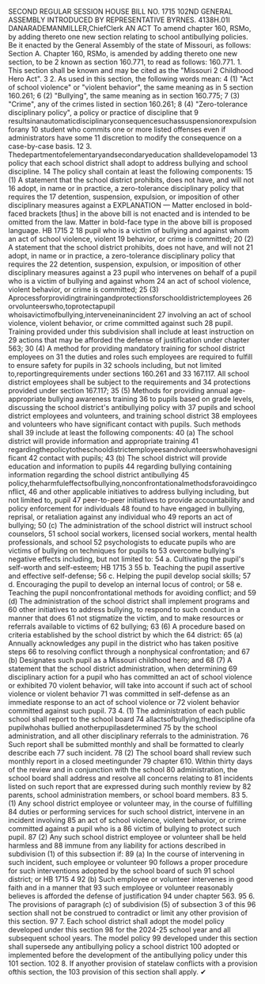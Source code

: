 SECOND REGULAR SESSION
HOUSE BILL NO. 1715
102ND GENERAL ASSEMBLY
INTRODUCED BY REPRESENTATIVE BYRNES.
4138H.01I DANARADEMANMILLER,ChiefClerk
AN ACT
To amend chapter 160, RSMo, by adding thereto one new section relating to school
antibullying policies.
Be it enacted by the General Assembly of the state of Missouri, as follows:
Section A. Chapter 160, RSMo, is amended by adding thereto one new section, to be
2 known as section 160.771, to read as follows:
160.771. 1. This section shall be known and may be cited as the "Missouri
2 Childhood Hero Act".
3 2. As used in this section, the following words mean:
4 (1) "Act of school violence" or "violent behavior", the same meaning as in
5 section 160.261;
6 (2) "Bullying", the same meaning as in section 160.775;
7 (3) "Crime", any of the crimes listed in section 160.261;
8 (4) "Zero-tolerance disciplinary policy", a policy or practice of discipline that
9 resultsinanautomaticdisciplinaryconsequencesuchassuspensionorexpulsionforany
10 student who commits one or more listed offenses even if administrators have some
11 discretion to modify the consequence on a case-by-case basis.
12 3. Thedepartmentofelementaryandsecondaryeducation shalldevelopamodel
13 policy that each school district shall adopt to address bullying and school discipline.
14 The policy shall contain at least the following components:
15 (1) A statement that the school district prohibits, does not have, and will not
16 adopt, in name or in practice, a zero-tolerance disciplinary policy that requires the
17 detention, suspension, expulsion, or imposition of other disciplinary measures against a
EXPLANATION — Matter enclosed in bold-faced brackets [thus] in the above bill is not enacted and is
intended to be omitted from the law. Matter in bold-face type in the above bill is proposed language.
HB 1715 2
18 pupil who is a victim of bullying and against whom an act of school violence, violent
19 behavior, or crime is committed;
20 (2) A statement that the school district prohibits, does not have, and will not
21 adopt, in name or in practice, a zero-tolerance disciplinary policy that requires the
22 detention, suspension, expulsion, or imposition of other disciplinary measures against a
23 pupil who intervenes on behalf of a pupil who is a victim of bullying and against whom
24 an act of school violence, violent behavior, or crime is committed;
25 (3) Aprocessforprovidingtrainingandprotectionsforschooldistrictemployees
26 orvolunteerswho,toprotectapupil whoisavictimofbullying,interveneinanincident
27 involving an act of school violence, violent behavior, or crime committed against such
28 pupil. Training provided under this subdivision shall include at least instruction on
29 actions that may be afforded the defense of justification under chapter 563;
30 (4) A method for providing mandatory training for school district employees on
31 the duties and roles such employees are required to fulfill to ensure safety for pupils in
32 schools including, but not limited to,reportingrequirements under sections 160.261 and
33 167.117. All school district employees shall be subject to the requirements and
34 protections provided under section 167.117;
35 (5) Methods for providing annual age-appropriate bullying awareness training
36 to pupils based on grade levels, discussing the school district's antibullying policy with
37 pupils and school district employees and volunteers, and training school district
38 employees and volunteers who have significant contact with pupils. Such methods shall
39 include at least the following components:
40 (a) The school district will provide information and appropriate training
41 regardingthepolicytotheschooldistrictemployeesandvolunteerswhohavesignificant
42 contact with pupils;
43 (b) The school district will provide education and information to pupils
44 regarding bullying containing information regarding the school district antibullying
45 policy,theharmfuleffectsofbullying,nonconfrontationalmethodsforavoidingconflict,
46 and other applicable initiatives to address bullying including, but not limited to, pupil
47 peer-to-peer initiatives to provide accountability and policy enforcement for individuals
48 found to have engaged in bullying, reprisal, or retaliation against any individual who
49 reports an act of bullying;
50 (c) The administration of the school district will instruct school counselors,
51 school social workers, licensed social workers, mental health professionals, and school
52 psychologists to educate pupils who are victims of bullying on techniques for pupils to
53 overcome bullying's negative effects including, but not limited to:
54 a. Cultivating the pupil's self-worth and self-esteem;
HB 1715 3
55 b. Teaching the pupil assertive and effective self-defense;
56 c. Helping the pupil develop social skills;
57 d. Encouraging the pupil to develop an internal locus of control; or
58 e. Teaching the pupil nonconfrontational methods for avoiding conflict; and
59 (d) The administration of the school district shall implement programs and
60 other initiatives to address bullying, to respond to such conduct in a manner that does
61 not stigmatize the victim, and to make resources or referrals available to victims of
62 bullying;
63 (6) A procedure based on criteria established by the school district by which the
64 district:
65 (a) Annually acknowledges any pupil in the district who has taken positive steps
66 to resolving conflict through a nonphysical confrontation; and
67 (b) Designates such pupil as a Missouri childhood hero; and
68 (7) A statement that the school district administration, when determining
69 disciplinary action for a pupil who has committed an act of school violence or exhibited
70 violent behavior, will take into account if such act of school violence or violent behavior
71 was committed in self-defense as an immediate response to an act of school violence or
72 violent behavior committed against such pupil.
73 4. (1) The administration of each public school shall report to the school board
74 allactsofbullying,thediscipline ofa pupilwhohas bullied anotherpupilasdetermined
75 by the school administration, and all other disciplinary referrals to the administration.
76 Such report shall be submitted monthly and shall be formatted to clearly describe each
77 such incident.
78 (2) The school board shall review such monthly report in a closed meetingunder
79 chapter 610. Within thirty days of the review and in conjunction with the school
80 administration, the school board shall address and resolve all concerns relating to
81 incidents listed on such report that are expressed during such monthly review by
82 parents, school administration members, or school board members.
83 5. (1) Any school district employee or volunteer may, in the course of fulfilling
84 duties or performing services for such school district, intervene in an incident involving
85 an act of school violence, violent behavior, or crime committed against a pupil who is a
86 victim of bullying to protect such pupil.
87 (2) Any such school district employee or volunteer shall be held harmless and
88 immune from any liability for actions described in subdivision (1) of this subsection if:
89 (a) In the course of intervening in such incident, such employee or volunteer
90 follows a proper procedure for such interventions adopted by the school board of such
91 school district; or
HB 1715 4
92 (b) Such employee or volunteer intervenes in good faith and in a manner that
93 such employee or volunteer reasonably believes is afforded the defense of justification
94 under chapter 563.
95 6. The provisions of paragraph (c) of subdivision (5) of subsection 3 of this
96 section shall not be construed to contradict or limit any other provision of this section.
97 7. Each school district shall adopt the model policy developed under this section
98 for the 2024-25 school year and all subsequent school years. The model policy
99 developed under this section shall supersede any antibullying policy a school district
100 adopted or implemented before the development of the antibullying policy under this
101 section.
102 8. If anyother provision of statelaw conflicts with a provision ofthis section, the
103 provision of this section shall apply.
✔